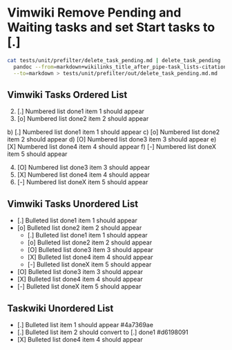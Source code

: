 # Vimwiki Remove Pending and Waiting tasks and set Start tasks to \[.\]

``` bash
cat tests/unit/prefilter/delete_task_pending.md | delete_task_pending |
  pandoc --from=markdown+wikilinks_title_after_pipe-task_lists-citations \
  --to=markdown > tests/unit/prefilter/out/delete_task_pending.md.md
```

## Vimwiki Tasks Ordered List

2.  \[.\] Numbered list done1 item 1 should appear
3.  \[o\] Numbered list done2 item 2 should appear

<!-- -->

b)  \[.\] Numbered list done1 item 1 should appear
c)  \[o\] Numbered list done2 item 2 should appear
d)  \[O\] Numbered list done3 item 3 should appear
e)  \[X\] Numbered list done4 item 4 should appear
f)  \[-\] Numbered list doneX item 5 should appear

<!-- -->

4.  \[O\] Numbered list done3 item 3 should appear
5.  \[X\] Numbered list done4 item 4 should appear
6.  \[-\] Numbered list doneX item 5 should appear

## Vimwiki Tasks Unordered List

- \[.\] Bulleted list done1 item 1 should appear
- \[o\] Bulleted list done2 item 2 should appear
  - \[.\] Bulleted list done1 item 1 should appear
  - \[o\] Bulleted list done2 item 2 should appear
  - \[O\] Bulleted list done3 item 3 should appear
  - \[X\] Bulleted list done4 item 4 should appear
  - \[-\] Bulleted list doneX item 5 should appear
- \[O\] Bulleted list done3 item 3 should appear
- \[X\] Bulleted list done4 item 4 should appear
- \[-\] Bulleted list doneX item 5 should appear

## Taskwiki Unordered List

- \[.\] Bulleted list item 1 should appear #4a7369ae
- \[.\] Bulleted list item 2 should convert to \[.\] done1 #d6198091
- \[X\] Bulleted list done4 item 4 should appear
